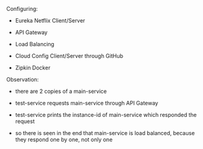 Configuring:

- Eureka Netflix Client/Server

- API Gateway

- Load Balancing

- Cloud Config Client/Server through GitHub

- Zipkin Docker

Observation:

- there are 2 copies of a main-service

- test-service requests main-service through API Gateway

- test-service prints the instance-id of main-service which responded the request

- so there is seen in the end that main-service is load balanced, because they respond one by one, not only one


